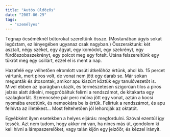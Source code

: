 ```yaml
---
title: "Autós üldözős"
date: "2007-06-29"
tags: 
  - "személyes"
---
```


Tegnap öcséméknél bútorokat szereltünk össze. (Mostanában úgyis sokat legóztam, ez lényegében ugyanaz csak nagyban.) Összeraktunk: két asztalt, négy széket, egy ágyat, egy komódot, egy szekrényt, egy fürdőszobaszekrényt, egy polcot meg egy fotelt. Utána felszereltünk egy tükröt meg egy csillárt, ezzel el is ment a nap.

Hazafelé egy vélhetően elromlott vasúti átkelőhöz értünk, ahol kb. 15 percet vártunk, mert piros volt, de vonat nem jött egy darab se. Már sokan megunták és átosontak, amikor apu kiszúrt köztük egy tanulóvezetőt is. Mivel ebben az iparágban utazik, és természetesen szigorúan tilos a piros jelzés alatt átkelni, megpróbáltuk felírni a rendszámot, de kitakarta egy szalagkorlát. Szerencsére pár perc múlva jött egy vonat, aztán a kocsi nyomába eredtünk, és nemsokára be is értük. Felírtuk a rendszámot, és apu felhívta az illetékest... Most feltehetően jól lehordják az oktatót.

Egyébként ilyen esetekben a helyes eljárás: megfordulni. Szóval ezentúl így tessék. Azt nem tudom, hogy akkor mi van, ha nincs más út, gondolom ki kell hívni a lámpaszerelőket, vagy talán kijön egy jelzőőr, és kézzel irányít.
